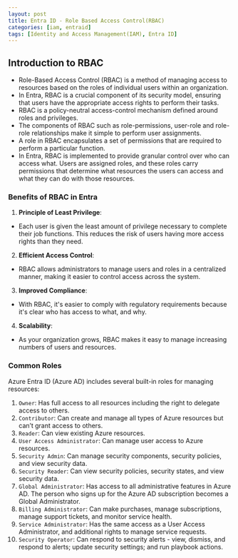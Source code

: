 ```yaml
---
layout: post
title: Entra ID - Role Based Access Control(RBAC)
categories: [iam, entraid]
tags: [Identity and Access Management(IAM), Entra ID]
---
```


## Introduction to RBAC

- Role-Based Access Control (RBAC) is a method of managing access to resources based on the roles of individual users within an organization. 
- In Entra, RBAC is a crucial component of its security model, ensuring that users have the appropriate access rights to perform their tasks.
- RBAC is a policy-neutral access-control mechanism defined around roles and privileges. 
- The components of RBAC such as role-permissions, user-role and role-role relationships make it simple to perform user assignments. 
- A role in RBAC encapsulates a set of permissions that are required to perform a particular function.
- In Entra, RBAC is implemented to provide granular control over who can access what. Users are assigned roles, and these roles carry permissions that determine what resources the users can access and what they can do with those resources.


### Benefits of RBAC in Entra
1. **Principle of Least Privilege**: 
- Each user is given the least amount of privilege necessary to complete their job functions. This reduces the risk of users having more access rights than they need.
2. **Efficient Access Control**: 
- RBAC allows administrators to manage users and roles in a centralized manner, making it easier to control access across the system.
3. **Improved Compliance**: 
- With RBAC, it's easier to comply with regulatory requirements because it's clear who has access to what, and why.
4. **Scalability**: 
- As your organization grows, RBAC makes it easy to manage increasing numbers of users and resources.


### Common Roles

Azure Entra ID (Azure AD) includes several built-in roles for managing resources:

1. `Owner`: Has full access to all resources including the right to delegate access to others.
2. `Contributor`: Can create and manage all types of Azure resources but can’t grant access to others.
3. `Reader`: Can view existing Azure resources.
4. `User Access Administrator`: Can manage user access to Azure resources.
5. `Security Admin`: Can manage security components, security policies, and view security data.
6. `Security Reader`: Can view security policies, security states, and view security data.
7. `Global Administrator`: Has access to all administrative features in Azure AD. The person who signs up for the Azure AD subscription becomes a Global Administrator.
8. `Billing Administrator`: Can make purchases, manage subscriptions, manage support tickets, and monitor service health.
9. `Service Administrator`: Has the same access as a User Access Administrator, and additional rights to manage service requests.
10. `Security Operator`: Can respond to security alerts - view, dismiss, and respond to alerts; update security settings; and run playbook actions.

